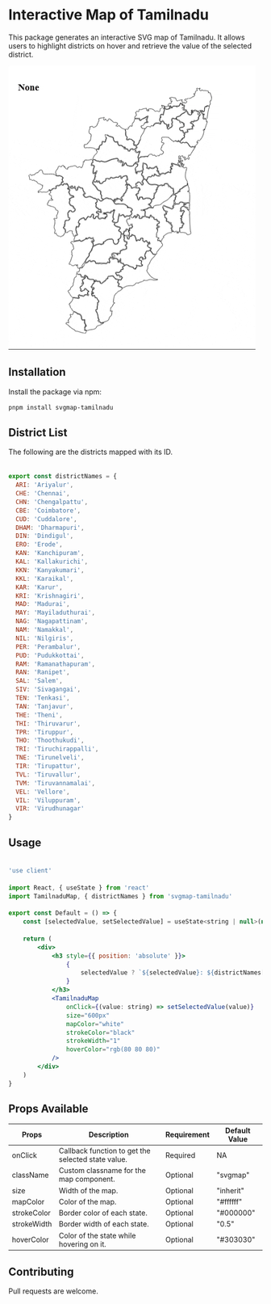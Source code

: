 # Interactive Map of Tamilnadu

This package generates an interactive SVG map of Tamilnadu. It allows users to highlight districts on hover and retrieve the value of the selected district.

![Preview](./svgmap.gif)

## Installation

Install the package via npm:

```bash
pnpm install svgmap-tamilnadu
```

## District List

The following are the districts mapped with its ID.

```js

export const districtNames = {
  ARI: 'Ariyalur',
  CHE: 'Chennai',
  CHN: 'Chengalpattu',
  CBE: 'Coimbatore',
  CUD: 'Cuddalore',
  DHAM: 'Dharmapuri',
  DIN: 'Dindigul',
  ERO: 'Erode',
  KAN: 'Kanchipuram',
  KAL: 'Kallakurichi',
  KKN: 'Kanyakumari',
  KKL: 'Karaikal',
  KAR: 'Karur',
  KRI: 'Krishnagiri',
  MAD: 'Madurai',
  MAY: 'Mayiladuthurai',
  NAG: 'Nagapattinam',
  NAM: 'Namakkal',
  NIL: 'Nilgiris',
  PER: 'Perambalur',
  PUD: 'Pudukkottai',
  RAM: 'Ramanathapuram',
  RAN: 'Ranipet',
  SAL: 'Salem',
  SIV: 'Sivagangai',
  TEN: 'Tenkasi',
  TAN: 'Tanjavur',
  THE: 'Theni',
  THI: 'Thiruvarur',
  TPR: 'Tiruppur',
  THO: 'Thoothukudi',
  TRI: 'Tiruchirappalli',
  TNE: 'Tirunelveli',
  TIR: 'Tirupattur',
  TVL: 'Tiruvallur',
  TVM: 'Tiruvannamalai',
  VEL: 'Vellore',
  VIL: 'Viluppuram',
  VIR: 'Virudhunagar'
}

```

## Usage

```jsx

'use client'

import React, { useState } from 'react'
import TamilnaduMap, { districtNames } from 'svgmap-tamilnadu'

export const Default = () => {
    const [selectedValue, setSelectedValue] = useState<string | null>(null)

    return (
        <div>
            <h3 style={{ position: 'absolute' }}>
                {
                    selectedValue ? `${selectedValue}: ${districtNames[selectedValue]}` : 'None'
                }
            </h3>
            <TamilnaduMap
                onClick={(value: string) => setSelectedValue(value)}
                size="600px"
                mapColor="white"
                strokeColor="black"
                strokeWidth="1"
                hoverColor="rgb(80 80 80)"
            />
        </div>
    )
}

```

## Props Available

| Props       | Description                                             | Requirement | Default Value |
|-------------|---------------------------------------------------------|-------------|---------------|
| onClick     | Callback function to get the selected state value.      | Required    | NA            |
| className   | Custom classname for the map component.                 | Optional    | "svgmap"      |
| size        | Width of the map.                                       | Optional    | "inherit"     |
| mapColor    | Color of the map.                                       | Optional    | "#ffffff"     |
| strokeColor | Border color of each state.                             | Optional    | "#000000"     |
| strokeWidth | Border width of each state.                             | Optional    | "0.5"         |
| hoverColor  | Color of the state while hovering on it.                | Optional    | "#303030"     |


## Contributing

Pull requests are welcome.
